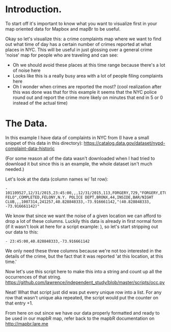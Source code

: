 # Introduction.
To start off it's important to know what you want to visualize first in your map oriented data for Mapbox and mapBr to be useful.

Okay so let's visualize this: a crime complaints map where we want to find out what time of day has a certain number of crimes reported at what places in NYC. This will be useful in just glossing over a general crime 'noise' map for people who are traveling and can see:
- Oh we should avoid these places at this time range because there's a lot of noise here
- Looks like this is a really busy area with a lot of people filing complaints here
- Oh I wonder when crimes are reported the most? (cool realization after this was done was that for this example it seems that the NYC police round out and report the crime more likely on minutes that end in 5 or 0 instead of the actual time)

# The Data.
In this example I have data of complaints in NYC from (I have a small snippet of this data in this directory): https://catalog.data.gov/dataset/nypd-complaint-data-historic

(For some reason all of the data wasn't downloaded when I had tried to download it but since this is an example, the whole dataset isn't much needed.)

Let's look at the data (column names w/ 1st row):
```- CMPLNT_NUM,CMPLNT_FR_DT,CMPLNT_FR_TM,CMPLNT_TO_DT,CMPLNT_TO_TM,RPT_DT,KY_CD,OFNS_DESC,PD_CD,PD_DESC,CRM_ATPT_CPTD_CD,LAW_CAT_CD,JURIS_DESC,BORO_NM,ADDR_PCT_CD,LOC_OF_OCCUR_DESC,PREM_TYP_DESC,PARKS_NM,HADEVELOPT,X_COORD_CD,Y_COORD_CD,Latitude,Longitude,Lat_Lon
- 101109527,12/31/2015,23:45:00,,,12/31/2015,113,FORGERY,729,"FORGERY,ETC.,UNCLASSIFIED-FELO",COMPLETED,FELONY,N.Y. POLICE DEPT,BRONX,44,INSIDE,BAR/NIGHT CLUB,,,1007314,241257,40.828848333,-73.916661142,"(40.828848333, -73.916661142)"
```

We know that since we want the noise of a given location we can afford to drop a lot of these columns. Luckily this data is already in first normal form (if it wasn't look at here for a script example: ), so let's start stripping out our data to this:
```- CMPLNT_FR_TM,Latitude,Longitude
- 23:45:00,40.828848333,-73.916661142
```
We only need these three columns because we're not too interested in the details of the crime, but the fact that it was reported 'at this location, at this time.'

Now let's use this script here to make this into a string and count up all the occurrences of that string. https://github.com/lawrence/independent_study/blob/master/scripts/occ.py

Neat! What that script just did was put every unique row into a list. For any row that wasn't unique aka repeated, the script would put the counter on that entry +1.

From here on out since we have our data properly formatted and ready to be used in our mapbR map, refer back to the mapbR documentation on http://mapbr.lare.me
